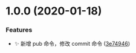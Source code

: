 # 1.0.0 (2020-01-18)


### Features

* :sparkles: 新增 pub 命令，修改 commit 命令 ([3e74946](https://github.com/jason-live/jaxios/commit/3e74946c0f35febbd8aea18b8fb8e3a4ce83ebc3))



